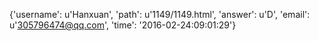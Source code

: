 {'username': u'Hanxuan', 'path': u'1149/1149.html', 'answer': u'D', 'email': u'305796474@qq.com', 'time': '2016-02-24:09:01:29'}